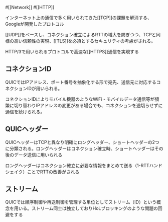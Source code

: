 #[[Network]] #[[HTTP]]

インターネット上の通信で多く用いられてきた[[TCP]]の課題を解消する、Googleが開発したプロトコル

[[UDP]]をベースし、コネクション確立によるRTTの増大を防ぎつつ、TCPと同様の高い信頼性の実現、[[TLS]]を必須とするセキュリティの考慮がされる。

HTTP/3で用いられるプロトコルで高速な[[HTTPS]]通信を実現する　

## コネクションID
QUICではIPアドレス、ポート番号を抽象化する形で宛先、送信元に対応するコネクションIDが用いられる。

コネクションIDによりモバイル機器のようなWiFi・モバイルデータ通信等が頻繁に切り替わりIPアドレスの変更がある場合でも、コネクションを途切らせずに通信を続けられる。

## QUICヘッダー
QUICヘッダーはTCPと異なり明確にロングヘッダー、ショートヘッダーの2つに分類される。ロングヘッダーはコネクション確立時、ショートヘッダーはその後のデータ送信に用いられる

ロングヘッダーはコネクション確立に必要な情報をまとめて送る（1-RTTハンドシェイク）ことでRTTの改善がされる

## ストリーム
QUICでは順序制御や再送制御を管理する単位としてストリーム（ID）という概念を用いる。ストリーム同士は独立しておりHoLブロッキングのような問題の回避をする